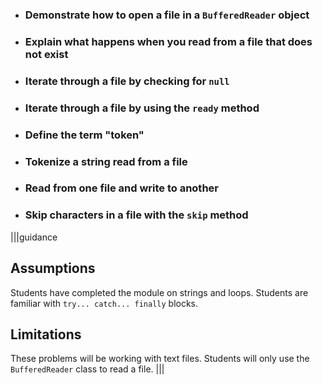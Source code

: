 * ### Demonstrate how to open a file in a `BufferedReader` object
* ### Explain what happens when you read from a file that does not exist
* ### Iterate through a file by checking for `null`
* ### Iterate through a file by using the `ready` method
* ### Define the term "token"
* ### Tokenize a string read from a file
* ### Read from one file and write to another
* ### Skip characters in a file with the `skip` method

|||guidance
## Assumptions
Students have completed the module on strings and loops. Students are familiar with `try... catch... finally` blocks.

## Limitations
These problems will be working with text files. Students will only use the `BufferedReader` class to read a file.
|||